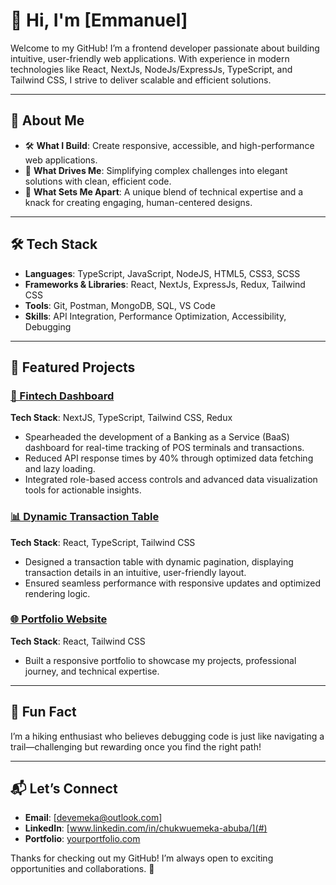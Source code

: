 # 👋 Hi, I'm [Emmanuel]  

Welcome to my GitHub! I’m a frontend developer passionate about building intuitive, user-friendly web applications. With experience in modern technologies like React, NextJs, NodeJs/ExpressJs, TypeScript, and Tailwind CSS, I strive to deliver scalable and efficient solutions.

---

## 🚀 About Me  

- 🛠️ **What I Build**: Create responsive, accessible, and high-performance web applications.  
- 🎯 **What Drives Me**: Simplifying complex challenges into elegant solutions with clean, efficient code.  
- 🌟 **What Sets Me Apart**: A unique blend of technical expertise and a knack for creating engaging, human-centered designs.

---

## 🛠️ Tech Stack  

- **Languages**: TypeScript, JavaScript, NodeJS, HTML5, CSS3, SCSS  
- **Frameworks & Libraries**: React, NextJs, ExpressJs, Redux, Tailwind CSS  
- **Tools**: Git, Postman, MongoDB, SQL, VS Code  
- **Skills**: API Integration, Performance Optimization, Accessibility, Debugging  

---

## 📂 Featured Projects  

### [🏦 Fintech Dashboard](https://personal-finance-app-mystic.vercel.app/)  
**Tech Stack**: NextJS, TypeScript, Tailwind CSS, Redux  
- Spearheaded the development of a Banking as a Service (BaaS) dashboard for real-time tracking of POS terminals and transactions.  
- Reduced API response times by 40% through optimized data fetching and lazy loading.  
- Integrated role-based access controls and advanced data visualization tools for actionable insights.  

### [📊 Dynamic Transaction Table](#)  
**Tech Stack**: React, TypeScript, Tailwind CSS  
- Designed a transaction table with dynamic pagination, displaying transaction details in an intuitive, user-friendly layout.  
- Ensured seamless performance with responsive updates and optimized rendering logic.  

### [🌐 Portfolio Website](#)  
**Tech Stack**: React, Tailwind CSS  
- Built a responsive portfolio to showcase my projects, professional journey, and technical expertise.  

---

## 🌟 Fun Fact  

I’m a hiking enthusiast who believes debugging code is just like navigating a trail—challenging but rewarding once you find the right path!  

---

## 📬 Let’s Connect  

- **Email**: [devemeka@outlook.com]  
- **LinkedIn**: [www.linkedin.com/in/chukwuemeka-abuba/](#)  
- **Portfolio**: [yourportfolio.com](#)  

Thanks for checking out my GitHub! I’m always open to exciting opportunities and collaborations. 🚀  


